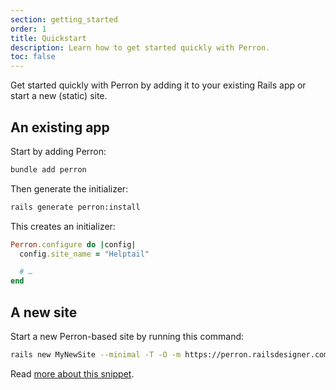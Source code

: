 ```yaml
---
section: getting_started
order: 1
title: Quickstart
description: Learn how to get started quickly with Perron.
toc: false
---
```


Get started quickly with Perron by adding it to your existing Rails app or start a new (static) site.

## An existing app

Start by adding Perron:
```bash
bundle add perron
```

Then generate the initializer:
```bash
rails generate perron:install
```


This creates an initializer:
```ruby
Perron.configure do |config|
  config.site_name = "Helptail"

  # …
end
```


## A new site

Start a new Perron-based site by running this command:

```bash
rails new MyNewSite --minimal -T -O -m https://perron.railsdesigner.com/resources/new/template.rb
```

Read [more about this snippet](/resources/new/).

